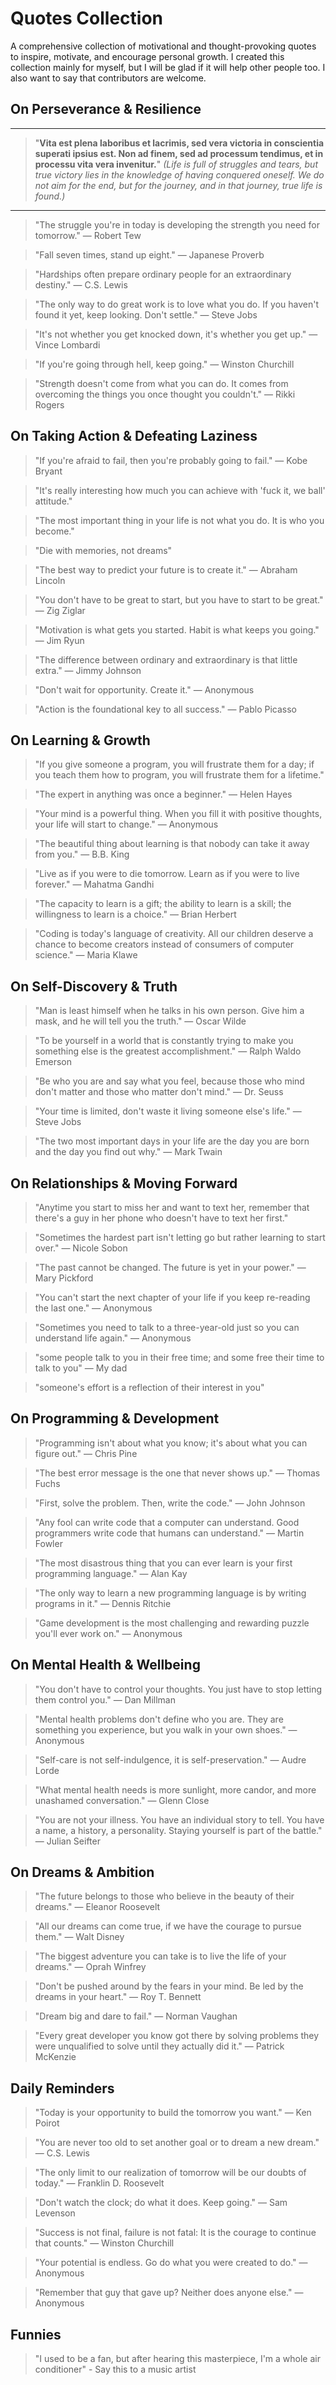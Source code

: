 # Quotes Collection
A comprehensive collection of motivational and thought-provoking quotes to inspire, motivate, and encourage personal growth. I created this collection mainly for myself, but I will be glad if it will help other people too. I also want to say that contributors are welcome.

## On Perseverance & Resilience

---
> "**Vita est plena laboribus et lacrimis, sed vera victoria in conscientia superati ipsius est. Non ad finem, sed ad processum tendimus, et in processu vita vera invenitur.**"
> *(Life is full of struggles and tears, but true victory lies in the knowledge of having conquered oneself. We do not aim for the end, but for the journey, and in that journey, true life is found.)*
---

> "The struggle you're in today is developing the strength you need for tomorrow." — Robert Tew

> "Fall seven times, stand up eight." — Japanese Proverb

> "Hardships often prepare ordinary people for an extraordinary destiny." — C.S. Lewis

> "The only way to do great work is to love what you do. If you haven't found it yet, keep looking. Don't settle." — Steve Jobs

> "It's not whether you get knocked down, it's whether you get up." — Vince Lombardi

> "If you're going through hell, keep going." — Winston Churchill

> "Strength doesn't come from what you can do. It comes from overcoming the things you once thought you couldn't." — Rikki Rogers

## On Taking Action & Defeating Laziness

> "If you're afraid to fail, then you're probably going to fail." — Kobe Bryant

> "It's really interesting how much you can achieve with 'fuck it, we ball' attitude."

> "The most important thing in your life is not what you do. It is who you become."

> "Die with memories, not dreams"

> "The best way to predict your future is to create it." — Abraham Lincoln

> "You don't have to be great to start, but you have to start to be great." — Zig Ziglar

> "Motivation is what gets you started. Habit is what keeps you going." — Jim Ryun

> "The difference between ordinary and extraordinary is that little extra." — Jimmy Johnson

> "Don't wait for opportunity. Create it." — Anonymous

> "Action is the foundational key to all success." — Pablo Picasso

## On Learning & Growth

> "If you give someone a program, you will frustrate them for a day; if you teach them how to program, you will frustrate them for a lifetime."

> "The expert in anything was once a beginner." — Helen Hayes

> "Your mind is a powerful thing. When you fill it with positive thoughts, your life will start to change." — Anonymous

> "The beautiful thing about learning is that nobody can take it away from you." — B.B. King

> "Live as if you were to die tomorrow. Learn as if you were to live forever." — Mahatma Gandhi

> "The capacity to learn is a gift; the ability to learn is a skill; the willingness to learn is a choice." — Brian Herbert

> "Coding is today's language of creativity. All our children deserve a chance to become creators instead of consumers of computer science." — Maria Klawe

## On Self-Discovery & Truth

> "Man is least himself when he talks in his own person. Give him a mask, and he will tell you the truth." — Oscar Wilde

> "To be yourself in a world that is constantly trying to make you something else is the greatest accomplishment." — Ralph Waldo Emerson

> "Be who you are and say what you feel, because those who mind don't matter and those who matter don't mind." — Dr. Seuss

> "Your time is limited, don't waste it living someone else's life." — Steve Jobs

> "The two most important days in your life are the day you are born and the day you find out why." — Mark Twain

## On Relationships & Moving Forward

> "Anytime you start to miss her and want to text her, remember that there's a guy in her phone who doesn't have to text her first."

> "Sometimes the hardest part isn't letting go but rather learning to start over." — Nicole Sobon

> "The past cannot be changed. The future is yet in your power." — Mary Pickford

> "You can't start the next chapter of your life if you keep re-reading the last one." — Anonymous

> "Sometimes you need to talk to a three-year-old just so you can understand life again." — Anonymous

> "some people talk to you in their free time; and some free their time to talk to you" — My dad

> "someone's effort is a reflection of their interest in you"

## On Programming & Development

> "Programming isn't about what you know; it's about what you can figure out." — Chris Pine

> "The best error message is the one that never shows up." — Thomas Fuchs

> "First, solve the problem. Then, write the code." — John Johnson

> "Any fool can write code that a computer can understand. Good programmers write code that humans can understand." — Martin Fowler

> "The most disastrous thing that you can ever learn is your first programming language." — Alan Kay

> "The only way to learn a new programming language is by writing programs in it." — Dennis Ritchie

> "Game development is the most challenging and rewarding puzzle you'll ever work on." — Anonymous

## On Mental Health & Wellbeing

> "You don't have to control your thoughts. You just have to stop letting them control you." — Dan Millman

> "Mental health problems don't define who you are. They are something you experience, but you walk in your own shoes." — Anonymous

> "Self-care is not self-indulgence, it is self-preservation." — Audre Lorde

> "What mental health needs is more sunlight, more candor, and more unashamed conversation." — Glenn Close

> "You are not your illness. You have an individual story to tell. You have a name, a history, a personality. Staying yourself is part of the battle." — Julian Seifter

## On Dreams & Ambition

> "The future belongs to those who believe in the beauty of their dreams." — Eleanor Roosevelt

> "All our dreams can come true, if we have the courage to pursue them." — Walt Disney

> "The biggest adventure you can take is to live the life of your dreams." — Oprah Winfrey

> "Don't be pushed around by the fears in your mind. Be led by the dreams in your heart." — Roy T. Bennett

> "Dream big and dare to fail." — Norman Vaughan

> "Every great developer you know got there by solving problems they were unqualified to solve until they actually did it." — Patrick McKenzie

## Daily Reminders

> "Today is your opportunity to build the tomorrow you want." — Ken Poirot

> "You are never too old to set another goal or to dream a new dream." — C.S. Lewis

> "The only limit to our realization of tomorrow will be our doubts of today." — Franklin D. Roosevelt

> "Don't watch the clock; do what it does. Keep going." — Sam Levenson

> "Success is not final, failure is not fatal: It is the courage to continue that counts." — Winston Churchill

> "Your potential is endless. Go do what you were created to do." — Anonymous

> "Remember that guy that gave up? Neither does anyone else." — Anonymous

## Funnies

> "I used to be a fan, but after hearing this masterpiece, I'm a whole air conditioner" - Say this to a music artist

